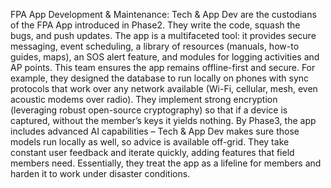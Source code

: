 FPA App Development & Maintenance: Tech & App Dev are the custodians of the FPA App introduced in Phase2. They write the code, squash the bugs, and push updates. The app is a multifaceted tool: it provides secure messaging, event scheduling, a library of resources (manuals, how-to guides, maps), an SOS alert feature, and modules for logging activities and AP points. This team ensures the app remains offline-first and secure. For example, they designed the database to run locally on phones with sync protocols that work over any network available (Wi-Fi, cellular, mesh, even acoustic modems over radio). They implement strong encryption (leveraging robust open-source cryptography) so that if a device is captured, without the member’s keys it yields nothing. By Phase3, the app includes advanced AI capabilities – Tech & App Dev makes sure those models run locally as well, so advice is available off-grid. They take constant user feedback and iterate quickly, adding features that field members need. Essentially, they treat the app as a lifeline for members and harden it to work under disaster conditions.